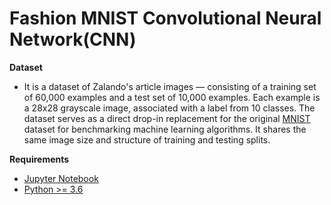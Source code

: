 # Fashion MNIST Convolutional Neural Network(CNN)

**Dataset**
- It is a dataset of Zalando's article images — consisting of a training set of 60,000 examples and a test set of 10,000 examples. Each example is a 28x28 grayscale image, associated with a label from 10 classes. The dataset serves as a direct drop-in replacement for the original [MNIST](http://yann.lecun.com/exdb/mnist/) dataset for benchmarking machine learning algorithms. It shares the same image size and structure of training and testing splits.

**Requirements**
- [Jupyter Notebook](https://jupyter.org/)
- [Python >= 3.6](https://www.python.org/downloads/release/python-360/)
